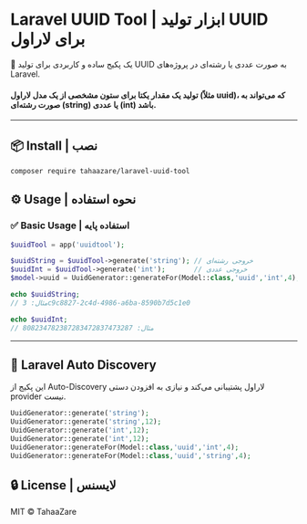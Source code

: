 
# Laravel UUID Tool | ابزار تولید UUID برای لاراول

🎯 یک پکیج ساده و کاربردی برای تولید UUID به صورت عددی یا رشته‌ای در پروژه‌های Laravel.
####  تولید یک مقدار یکتا برای ستون مشخصی از یک مدل لاراول (مثلاً uuid)، که می‌تواند به صورت رشته‌ای (string) یا عددی (int) باشد.
---

## 📦 Install | نصب

```bash
composer require tahaazare/laravel-uuid-tool
```


## ⚙️ Usage | نحوه استفاده

### ✅ Basic Usage | استفاده پایه

```php
$uuidTool = app('uuidtool');

$uuidString = $uuidTool->generate('string'); // خروجی رشته‌ای
$uuidInt = $uuidTool->generate('int');       // خروجی عددی
$model->uuid = UuidGenerator::generateFor(Model::class,'uuid','int',4); // تولید یک مقدار یکتا برای ستون مشخصی از یک مدل لاراول (مثلاً uuid)، که می‌تواند به صورت رشته‌ای (string) یا عددی (int) باشد.

echo $uuidString;
// مثال: 3c9c8827-2c4d-4986-a6ba-8590b7d5c1e0

echo $uuidInt;
// مثال: 808234782387283472837473287
```

---

## 🧩 Laravel Auto Discovery

این پکیج از Auto-Discovery لاراول پشتیبانی می‌کند و نیازی به افزودن دستی provider نیست.


```php
UuidGenerator::generate('string');
UuidGenerator::generate('string',12);
UuidGenerator::generate('int',12);
UuidGenerator::generate('int',12);
UuidGenerator::generateFor(Model::class,'uuid','int',4);
UuidGenerator::generateFor(Model::class,'uuid','string',4);
```

## 🔒 License | لایسنس

MIT © TahaaZare
